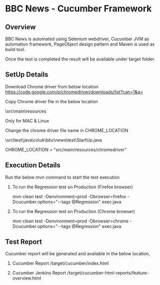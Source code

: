 BBC News - Cucumber Framework
===================


Overview
--------

BBC News is automated using Selenium webdriver, Cucumber JVM as automation framework, PageObject design pattern and Maven is used as build tool. 

Once the test is completed the result will be available under target folder.


SetUp Details
-----------------

Download Chrome driver from below location
https://code.google.com/p/chromedriver/downloads/list?can=1&q=

Copy Chrome driver file in the below location

<parent Directory>\src\main\resources

Only for MAC & Linux

Change the chrome driver file name in CHROME_LOCATION

<parent Directory>\src\test\java\co\uk\bbc\news\test\StartUp.java

CHROME_LOCATION = "src/main/resources/chromedriver"



Execution Details
-----------------

Run the below mvn command to start the test execution

1. To run the Regression test on Production (Firefox browser)

    mvn clean test -Denvironment=prod -Dbrowser=firefox -Dcucumber.options="--tags @Regression" exec:java

2. To run the Regression test on Production (Chrome browser)

    mvn clean test -Denvironment=prod -Dbrowser=chrome -Dcucumber.options="--tags @Regression" exec:java

Test Report
-----------

Cucumber report will be generated and available in the below location,

1. Cucumber Report
	/target/cucumber/index.html

2. Cucumber Jenkins Report
	/target/cucumber-html-reports/feature-overview.html